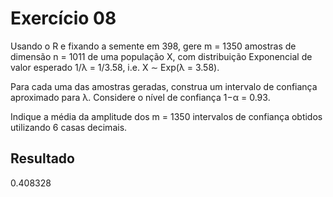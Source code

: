 # Exercício 08

Usando o R e fixando a semente em 398, gere m = 1350 amostras de dimensão n = 1011 de uma população X, com distribuição Exponencial de valor esperado 1/λ = 1/3.58, i.e. X ∼ Exp(λ = 3.58).

Para cada uma das amostras geradas, construa um intervalo de confiança aproximado para λ. Considere o nível de confiança 1−α = 0.93.

Indique a média da amplitude dos m = 1350 intervalos de confiança obtidos utilizando 6 casas decimais.

## Resultado

0.408328
